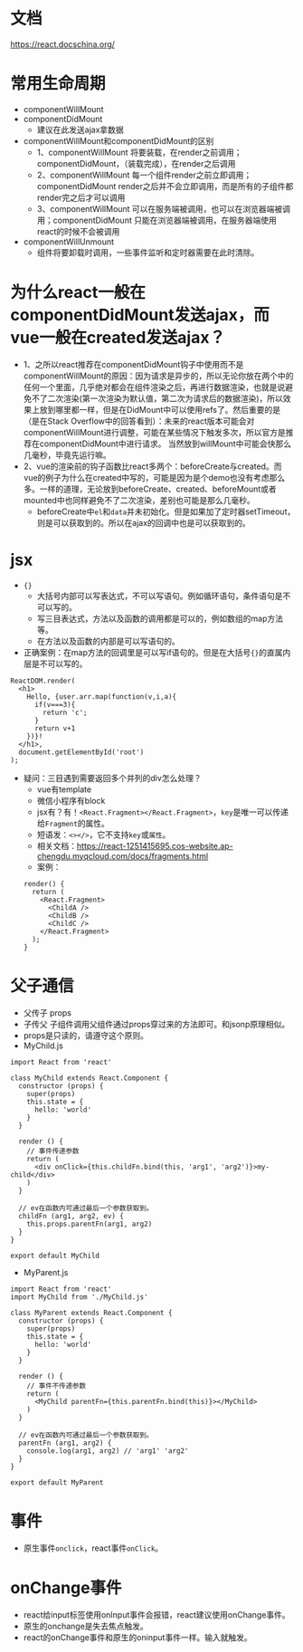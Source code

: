 # 文档
https://react.docschina.org/

# 常用生命周期
* componentWillMount
* componentDidMount
    - 建议在此发送ajax拿数据
* componentWillMount和componentDidMount的区别
    - 1、componentWillMount  将要装载，在render之前调用；componentDidMount，（装载完成），在render之后调用
    - 2、componentWillMount  每一个组件render之前立即调用；componentDidMount  render之后并不会立即调用，而是所有的子组件都render完之后才可以调用
    - 3、componentWillMount  可以在服务端被调用，也可以在浏览器端被调用；componentDidMount  只能在浏览器端被调用，在服务器端使用react的时候不会被调用
* componentWillUnmount
    - 组件将要卸载时调用，一些事件监听和定时器需要在此时清除。

# 为什么react一般在componentDidMount发送ajax，而vue一般在created发送ajax？
* 1、之所以react推荐在componentDidMount钩子中使用而不是componentWillMount的原因：因为请求是异步的，所以无论你放在两个中的任何一个里面，几乎绝对都会在组件渲染之后，再进行数据渲染，也就是说避免不了二次渲染(第一次渲染为默认值，第二次为请求后的数据渲染)，所以效果上放到哪里都一样，但是在DidMount中可以使用refs了。然后重要的是（是在Stack Overflow中的回答看到）：未来的react版本可能会对componentWillMount进行调整，可能在某些情况下触发多次，所以官方是推荐在componentDidMount中进行请求。 当然放到willMount中可能会快那么几毫秒，毕竟先运行嘛。
* 2、vue的渲染前的钩子函数比react多两个：beforeCreate与created。而vue的例子为什么在created中写的，可能是因为是个demo也没有考虑那么多。一样的道理，无论放到beforeCreate、created、beforeMount或者mounted中也同样避免不了二次渲染，差别也可能是那么几毫秒。
    - beforeCreate中```el```和```data```并未初始化。但是如果加了定时器setTimeout，则是可以获取到的。所以在ajax的回调中也是可以获取到的。

# jsx
* ```{}```
    - 大括号内部可以写表达式，不可以写语句。例如循环语句，条件语句是不可以写的。
    - 写三目表达式，方法以及函数的调用都是可以的，例如数组的map方法等。
    - 在方法以及函数的内部是可以写语句的。
* 正确案例：在map方法的回调里是可以写if语句的。但是在大括号```{}```的直属内层是不可以写的。
```
ReactDOM.render(
  <h1>
    Hello, {user.arr.map(function(v,i,a){
      if(v===3){
        return 'c';
      }
      return v+1
    })}!
  </h1>,
  document.getElementById('root')
);
```
* 疑问：三目遇到需要返回多个并列的div怎么处理？
    - vue有template
    - 微信小程序有block
    - jsx有？有！`<React.Fragment></React.Fragment>`，`key`是唯一可以传递给`Fragment`的属性。
    - 短语发：`<></>`，它不支持`key`或`属性`。
    - 相关文档：https://react-1251415695.cos-website.ap-chengdu.myqcloud.com/docs/fragments.html
    - 案例：
    ```
    render() {
      return (
        <React.Fragment>
          <ChildA />
          <ChildB />
          <ChildC />
        </React.Fragment>
      );
    }
    ```

# 父子通信
* 父传子 props
* 子传父 子组件调用父组件通过props穿过来的方法即可。和jsonp原理相似。
* props是只读的，请遵守这个原则。
* MyChild.js
```
import React from 'react'

class MyChild extends React.Component {
  constructor (props) {
    super(props)
    this.state = {
      hello: 'world'
    }
  }

  render () {
    // 事件传递参数
    return (
      <div onClick={this.childFn.bind(this, 'arg1', 'arg2')}>my-child</div>
    )
  }

  // ev在函数内可通过最后一个参数获取到。
  childFn (arg1, arg2, ev) {
    this.props.parentFn(arg1, arg2)
  }
}

export default MyChild
```
* MyParent.js
```
import React from 'react'
import MyChild from './MyChild.js'

class MyParent extends React.Component {
  constructor (props) {
    super(props)
    this.state = {
      hello: 'world'
    }
  }

  render () {
    // 事件不传递参数
    return (
      <MyChild parentFn={this.parentFn.bind(this)}></MyChild>
    )
  }

  // ev在函数内可通过最后一个参数获取到。
  parentFn (arg1, arg2) {
    console.log(arg1, arg2) // 'arg1' 'arg2'
  }
}

export default MyParent
```

# 事件
* 原生事件```onclick```，react事件```onClick```。

# onChange事件
* react给input标签使用onInput事件会报错，react建议使用onChange事件。
* 原生的onchange是失去焦点触发。
* react的onChange事件和原生的oninput事件一样。输入就触发。
